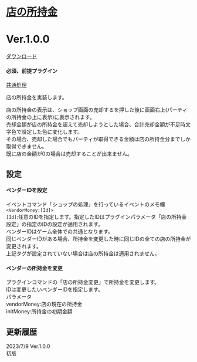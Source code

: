 # [店の所持金](https://raw.githubusercontent.com/nuun888/MZ/master/NUUN_VendorMoney.js)
# Ver.1.0.0
[ダウンロード](https://raw.githubusercontent.com/nuun888/MZ/master/NUUN_VendorMoney.js)  
#### 必須、前提プラグイン
[共通処理](https://github.com/nuun888/MZ/blob/master/README/Base.md)  

店の所持金を実装します。  

店の所持金の表示は、ショップ画面の売却するを押した後に画面右上(パーティの所持金の上に表示)に表示されます。  
売却金額が店の所持金を超えて売却しようとした場合、合計売却金額が不足時文字色で設定した色に変化します。  
その場合、売却した場合でもパーティが取得できる金額は店の所持金分までしか取得できません。  
既に店の金額が0の場合は売却することが出来ません。  

## 設定
#### ベンダーIDを設定
イベントコマンド「ショップの処理」を行っているイベントのメモ欄  
`<VendorMoney:[Id]>`   
`[Id]`:任意のIDを指定します。指定したIDはプラグインパラメータ「店の所持金設定」の指定のIDの設定が適用されます。  
ベンダーIDはゲーム全体での共通となります。  
同じベンダーIDがある場合、所持金を変更した時に同じIDの全ての店の所持金が変更されます。  
上記タグが設定されていない場合は店の所持金は適用されません。  

#### ベンダーの所持金を変更
プラグインコマンドの「店の所持金変更」で所持金を変更します。  
IDは変更したいベンダーIDを指定します。  
パラメータ  
vendorMoney:店の現在の所持金  
initMoney:所持金の初期金額  

## 更新履歴
2023/7/9 Ver.1.0.0  
初版  
